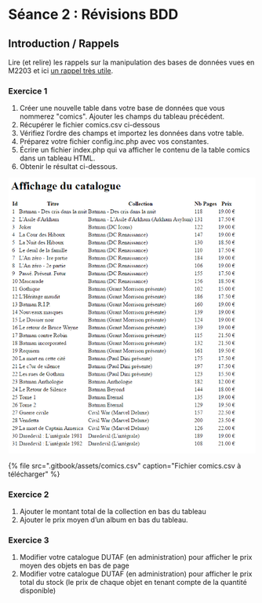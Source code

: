 # Séance 2 : Révisions BDD

## Introduction / Rappels

Lire \(et relire\) les rappels sur la manipulation des bases de données vues en M2203 et ici [un rappel très utile](M2202-rappels-bdd.md).

### Exercice 1

1. Créer une nouvelle table dans votre base de données que vous nommerez "comics". Ajouter les champs du tableau précédent.
2. Récupérer le fichier comics.csv ci-dessous
3. Vérifiez l’ordre des champs et importez les données dans votre table.
4. Préparez votre fichier config.inc.php avec vos constantes.
5. Écrire un fichier index.php qui va afficher le contenu de la table comics dans un tableau HTML.
6. Obtenir le résultat ci-dessous.

![](.gitbook/assets/resultat.png)

{% file src=".gitbook/assets/comics.csv" caption="Fichier comics.csv à télécharger" %}

### Exercice 2

1. Ajouter le montant total de la collection en bas du tableau
2. Ajouter le prix moyen d’un album en bas du tableau.

### Exercice 3

1. Modifier votre catalogue DUTAF \(en administration\) pour afficher le prix moyen des objets en bas de page
2. Modifier votre catalogue DUTAF \(en administration\) pour afficher le prix total du stock \(le prix de chaque objet en tenant compte de la quantité disponible\)

